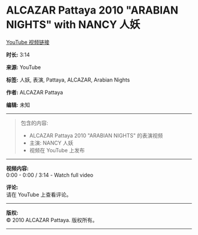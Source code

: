 # ALCAZAR Pattaya 2010 "ARABIAN NIGHTS" with NANCY 人妖

[YouTube 视频链接](https://www.youtube.com/watch?v=XXXXXXXX)

**时长:** 3:14

**来源:** YouTube

**标签:** 人妖, 表演, Pattaya, ALCAZAR, Arabian Nights

**作者:** ALCAZAR Pattaya

**编辑:** 未知

---

> 包含的内容:  
> 
> - ALCAZAR Pattaya 2010 "ARABIAN NIGHTS" 的表演视频  
> - 主演: NANCY 人妖  
> - 视频在 YouTube 上发布

---

**视频内容:**  
0:00 - 0:00 / 3:14 - Watch full video

**评论:**  
请在 YouTube 上查看评论。

---

**版权:**  
© 2010 ALCAZAR Pattaya. 版权所有。

---